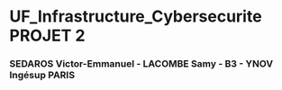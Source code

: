 # UF_Infrastructure_Cybersecurite PROJET 2
### SEDAROS Victor-Emmanuel - LACOMBE Samy - B3 - YNOV Ingésup PARIS
